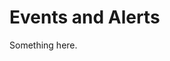 [title]: # (Events and Alerts)
[tags]: # (XXX)
[priority]: # (2498)
# Events and Alerts
Something here.
